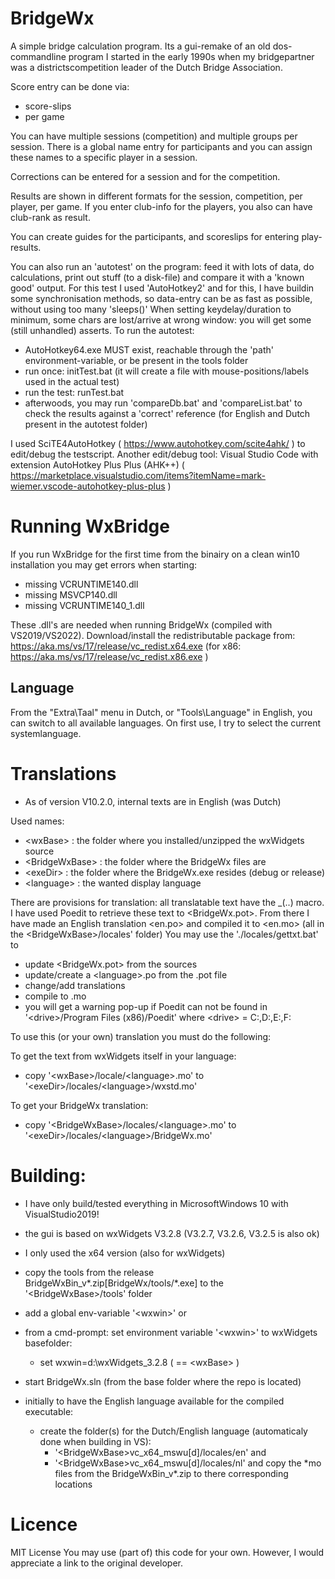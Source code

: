 # BridgeWx

A simple bridge calculation program.
Its a gui-remake of an old dos-commandline program I started in the early 1990s when my bridgepartner was a districtscompetition leader of the Dutch Bridge Association.

Score entry can be done via:
- score-slips
- per game

You can have multiple sessions (competition) and multiple groups per session.
There is a global name entry for participants and you can assign these names to a specific player in a session.

Corrections can be entered for a session and for the competition.

Results are shown in different formats for the session, competition, per player, per game.
If you enter club-info for the players, you also can have club-rank as result.

You can create guides for the participants, and scoreslips for entering play-results.

You can also run an 'autotest' on the program: feed it with lots of data, do calculations, print out stuff (to a disk-file) and compare it with a 'known good' output.
For this test I used 'AutoHotkey2' and for this, I have buildin some synchronisation methods, so data-entry can be as fast as possible, without using too many 'sleeps()'
When setting keydelay/duration to minimum, some chars are lost/arrive at wrong window: you will get some (still unhandled) asserts.
To run the autotest:
 - AutoHotkey64.exe MUST exist, reachable through the 'path' environment-variable, or be present in the tools folder
 - run once: initTest.bat (it will create a file with mouse-positions/labels used in the actual test)
 - run the test: runTest.bat
 - afterwoods, you may run 'compareDb.bat' and 'compareList.bat' to check the results against a 'correct' reference (for English and Dutch present in the autotest folder)

I used SciTE4AutoHotkey ( https://www.autohotkey.com/scite4ahk/ ) to edit/debug the testscript.
Another edit/debug tool: Visual Studio Code with extension AutoHotkey Plus Plus (AHK++) ( https://marketplace.visualstudio.com/items?itemName=mark-wiemer.vscode-autohotkey-plus-plus )


# Running WxBridge

If you run WxBridge for the first time from the binairy on a clean win10 installation you may get errors when starting:
  - missing VCRUNTIME140.dll
  - missing MSVCP140.dll
  - missing VCRUNTIME140_1.dll

These .dll's are needed when running BridgeWx (compiled with VS2019/VS2022). 
Download/install the redistributable package from: https://aka.ms/vs/17/release/vc_redist.x64.exe
(for x86: https://aka.ms/vs/17/release/vc_redist.x86.exe )

## Language

From the "Extra\Taal" menu in Dutch, or "Tools\Language" in English, you can switch to all available languages.
On first use, I try to select the current systemlanguage.

# Translations

- As of version V10.2.0, internal texts are in English (was Dutch)

Used names:
- \<wxBase\>		: the folder where you installed/unzipped the wxWidgets source
- \<BridgeWxBase\>	: the folder where the BridgeWx files are
- \<exeDir\>		: the folder where the BridgeWx.exe resides (debug or release)
- \<language\>		: the wanted display language

There are provisions for translation: all translatable text have the _(..) macro.
I have used Poedit to retrieve these text to \<BridgeWx.pot\>. From there I have made an English translation \<en.po\> and compiled it to \<en.mo\> (all in the \<BridgeWxBase\>/locales' folder)
You may use the './locales/gettxt.bat' to
  - update \<BridgeWx.pot\> from the sources
  - update/create a \<language\>.po from the .pot file
  - change/add translations
  - compile to .mo
  - you will get a warning pop-up if Poedit can not be found in '\<drive\>/Program Files (x86)/Poedit' where \<drive\> = C:,D:,E:,F:

To use this (or your own) translation you must do the following:

To get the text from wxWidgets itself in your language:
 - copy '\<wxBase\>/locale/\<language\>.mo' to '\<exeDir\>/locales/\<language\>/wxstd.mo'

To get your BridgeWx translation:
 - copy '\<BridgeWxBase\>/locales/\<language\>.mo' to '\<exeDir\>/locales/\<language\>/BridgeWx.mo'

# Building:

 - I have only build/tested everything in MicrosoftWindows 10 with VisualStudio2019!
 - the gui is based on wxWidgets V3.2.8 (V3.2.7, V3.2.6, V3.2.5 is also ok)
 - I only used the x64 version (also for wxWidgets)
 - copy the tools from the release BridgeWxBin_v\*.zip[BridgeWx/tools/*.exe] to the '\<BridgeWxBase\>/tools' folder 
 - add a global env-variable '\<wxwin\>' or
 - from a cmd-prompt: set environment variable '\<wxwin\>' to wxWidgets basefolder:
 	- set wxwin=d:\wxWidgets_3.2.8  ( == \<wxBase\> )
 - start BridgeWx.sln (from the base folder where the repo is located)

 - initially to have the English language available for the compiled executable:
     - create the folder(s) for the Dutch/English language (automaticaly done when building in VS):
       - '\<BridgeWxBase\>vc_x64_mswu[d]/locales/en' and
       - '\<BridgeWxBase\>vc_x64_mswu[d]/locales/nl'
   and copy the *mo files from the BridgeWxBin_v\*.zip to there corresponding locations

# Licence

MIT License
You may use (part of) this code for your own. However, I would appreciate a link to the original developer.
